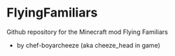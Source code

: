 # FlyingFamiliars

Github repository for the Minecraft mod Flying Familiars 
- by chef-boyarcheeze (aka cheeze_head in game)
